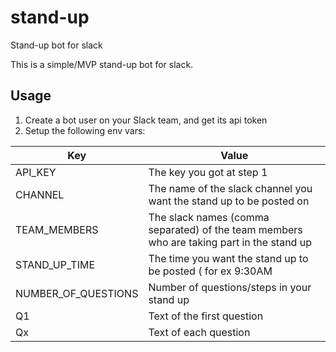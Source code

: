 # stand-up
Stand-up bot for slack

This is a simple/MVP stand-up bot for slack.

## Usage
1. Create a bot user on your Slack team, and get its api token
2. Setup the following env vars: 

| Key | Value |
| --- | --- |
| API_KEY | The key you got at step 1 |
| CHANNEL | The name of the slack channel you want the stand up to be posted on |
| TEAM_MEMBERS | The slack names (comma separated) of the team members who are taking part in the stand up |
| STAND_UP_TIME | The time you want the stand up to be posted ( for ex 9:30AM |
| NUMBER_OF_QUESTIONS | Number of questions/steps in your stand up |
| Q1 | Text of the first question |
| Qx | Text of each question |
